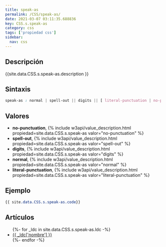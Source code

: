 ```yaml
---
title: speak-as
permalink: /CSS/speak-as/
date: 2021-03-07 03:11:35.688836
key: CSS.s.speak-as
category: css
tags: ['propiedad css']
sidebar: 
  nav: css
---
```


## Descripción
{{site.data.CSS.s.speak-as.description }}

## Sintaxis
~~~css
speak-as : normal | spell-out || digits || [ literal-punctuation | no-punctuation ]
~~~

## Valores
* **no-punctuation**,  {% include w3api/value_description.html propiedad=site.data.CSS.s.speak-as valor="no-punctuation" %}
* **spell-out**,  {% include w3api/value_description.html propiedad=site.data.CSS.s.speak-as valor="spell-out" %}
* **digits**,  {% include w3api/value_description.html propiedad=site.data.CSS.s.speak-as valor="digits" %}
* **normal**,  {% include w3api/value_description.html propiedad=site.data.CSS.s.speak-as valor="normal" %}
* **literal-punctuation**,  {% include w3api/value_description.html propiedad=site.data.CSS.s.speak-as valor="literal-punctuation" %}

## Ejemplo
~~~css
{{ site.data.CSS.s.speak-as.code}}
~~~

## Artículos
<ul>
{%- for _ldc in site.data.CSS.s.speak-as.ldc -%}
   <li>
       <a href="{{_ldc['url'] }}">{{ _ldc['nombre'] }}</a>
   </li>
{%- endfor -%}
</ul>
